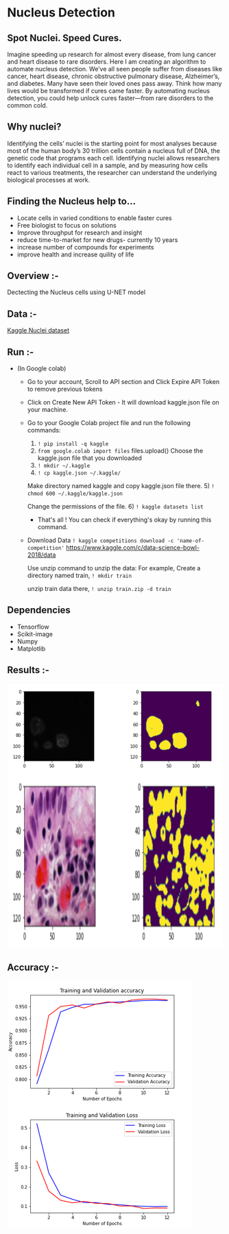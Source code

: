 # Nucleus Detection

## Spot Nuclei. Speed Cures.
Imagine speeding up research for almost every disease, from lung cancer and heart disease to rare disorders. Here I am creating an algorithm to automate nucleus detection.
We’ve all seen people suffer from diseases like cancer, heart disease, chronic obstructive pulmonary disease, Alzheimer’s, and diabetes. Many have seen their loved ones 
pass away. Think how many lives would be transformed if cures came faster.
By automating nucleus detection, you could help unlock cures faster—from rare disorders to the common cold.

## Why nuclei?
Identifying the cells’ nuclei is the starting point for most analyses because most of the human body’s 30 trillion cells contain a nucleus full of DNA, the genetic code
that programs each cell. Identifying nuclei allows researchers to identify each individual cell in a sample, and by measuring how cells react to various treatments, the
researcher can understand the underlying biological processes at work.

## Finding the Nucleus help to...
* Locate cells in varied conditions to enable faster cures
* Free biologist to focus on solutions
* Improve throughput for research and insight
* reduce time-to-market for new drugs- currently 10 years
* increase number of compounds for experiments
* improve health and increase quility of life


## Overview :-
Dectecting the Nucleus cells using U-NET model



## Data :-
[Kaggle Nuclei dataset](https://www.kaggle.com/c/data-science-bowl-2018/data)

## Run :-
* (In Google colab)
    * Go to your account, Scroll to API section and Click Expire API Token to remove previous tokens
    * Click on Create New API Token - It will download kaggle.json file on your machine.
    * Go to your Google Colab project file and run the following commands:
        1) ```! pip install -q kaggle```
        2) ```from google.colab import files```
        files.upload()
        Choose the kaggle.json file that you downloaded
        3) ```! mkdir ~/.kaggle```
        4) ```! cp kaggle.json ~/.kaggle/```

        Make directory named kaggle and copy kaggle.json file there.
        5) ```! chmod 600 ~/.kaggle/kaggle.json```

        Change the permissions of the file.
        6) ```! kaggle datasets list```
       - That's all ! You can check if everything's okay by running this command.

    * Download Data
          ``` ! kaggle competitions download -c 'name-of-competition' ```
         https://www.kaggle.com/c/data-science-bowl-2018/data

         Use unzip command to unzip the data:
         For example,
         Create a directory named train,
            ```! mkdir train```

         unzip train data there,
            ```! unzip train.zip -d train```


## Dependencies
* Tensorflow
* Scikit-image
* Numpy
* Matplotlib 

## Results :-
<p align="left">
<img src="https://github.com/Lalit78716/Image-segmentation-Projects/blob/main/Nucleus%20Detection/Screenshots/Screenshot%20(493).png"/>
<img src="https://github.com/Lalit78716/Image-segmentation-Projects/blob/main/Nucleus%20Detection/Screenshots/Screenshot%20(495).png",width="600" height="400"/>
</p>


## Accuracy :-
<p align="left">
<img src="https://github.com/Lalit78716/Image-segmentation-Projects/blob/main/Nucleus%20Detection/Screenshots/T_V_accuracy_rms%20(1).png"/>
<img src="https://github.com/Lalit78716/Image-segmentation-Projects/blob/main/Nucleus%20Detection/Screenshots/T_V_loass_rms%20(1).png"/>
</p>

